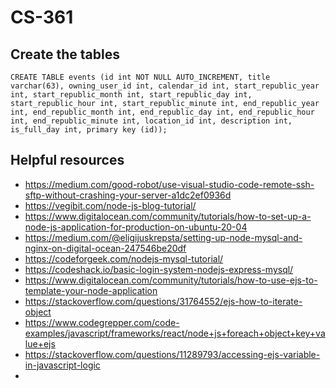 # CS-361

## Create the tables
```
CREATE TABLE events (id int NOT NULL AUTO_INCREMENT, title varchar(63), owning_user_id int, calendar_id int, start_republic_year int, start_republic_month int, start_republic_day int, start_republic_hour int, start_republic_minute int, end_republic_year int, end_republic_month int, end_republic_day int, end_republic_hour int, end_republic_minute int, location_id int, description int, is_full_day int, primary key (id));
```

## Helpful resources
* https://medium.com/good-robot/use-visual-studio-code-remote-ssh-sftp-without-crashing-your-server-a1dc2ef0936d
* https://vegibit.com/node-js-blog-tutorial/
* https://www.digitalocean.com/community/tutorials/how-to-set-up-a-node-js-application-for-production-on-ubuntu-20-04
* https://medium.com/@eligijuskrepsta/setting-up-node-mysql-and-nginx-on-digital-ocean-247546be20df
* https://codeforgeek.com/nodejs-mysql-tutorial/
* https://codeshack.io/basic-login-system-nodejs-express-mysql/
* https://www.digitalocean.com/community/tutorials/how-to-use-ejs-to-template-your-node-application
* https://stackoverflow.com/questions/31764552/ejs-how-to-iterate-object
* https://www.codegrepper.com/code-examples/javascript/frameworks/react/node+js+foreach+object+key+value+ejs
* https://stackoverflow.com/questions/11289793/accessing-ejs-variable-in-javascript-logic
* 